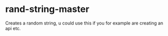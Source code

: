 # rand-string-master
Creates a random string, u could use this if you for example are creating an api etc.
